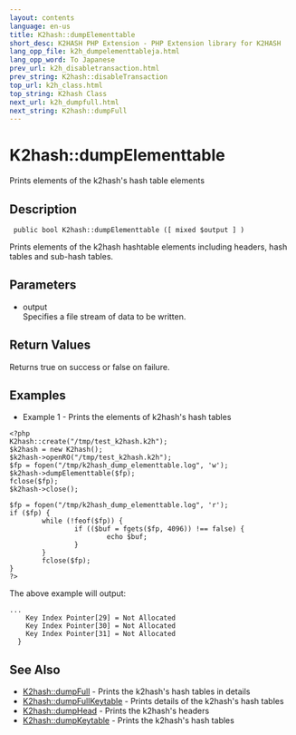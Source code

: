```yaml
---
layout: contents
language: en-us
title: K2hash::dumpElementtable
short_desc: K2HASH PHP Extension - PHP Extension library for K2HASH
lang_opp_file: k2h_dumpelementtableja.html
lang_opp_word: To Japanese
prev_url: k2h_disabletransaction.html
prev_string: K2hash::disableTransaction
top_url: k2h_class.html
top_string: K2hash Class
next_url: k2h_dumpfull.html
next_string: K2hash::dumpFull
---
```


# K2hash::dumpElementtable
Prints elements of the k2hash's hash table elements

## Description

```
 public bool K2hash::dumpElementtable ([ mixed $output ] )
```

Prints elements of the k2hash hashtable elements including headers, hash tables and sub-hash tables. 

## Parameters
- output  
Specifies a file stream of data to be written.

## Return Values
Returns true on success or false on failure. 

## Examples
- Example 1 - Prints the elements of k2hash's hash tables

```
<?php
K2hash::create("/tmp/test_k2hash.k2h");
$k2hash = new K2hash();
$k2hash->openRO("/tmp/test_k2hash.k2h");
$fp = fopen("/tmp/k2hash_dump_elementtable.log", 'w');
$k2hash->dumpElementtable($fp);
fclose($fp);
$k2hash->close();

$fp = fopen("/tmp/k2hash_dump_elementtable.log", 'r');
if ($fp) {
        while (!feof($fp)) {
                if (($buf = fgets($fp, 4096)) !== false) {
                        echo $buf;
                }
        }
        fclose($fp);
}
?>
```

The above example will output:

```
...
    Key Index Pointer[29] = Not Allocated
    Key Index Pointer[30] = Not Allocated
    Key Index Pointer[31] = Not Allocated
  }
```


## See Also
- [K2hash::dumpFull](k2h_dumpfull.html) - Prints the k2hash's hash tables in details
- [K2hash::dumpFullKeytable](k2h_dumpfullkeytable.html) - Prints details of the k2hash's hash tables
- [K2hash::dumpHead](k2h_dumphead.html) - Prints the k2hash's headers
- [K2hash::dumpKeytable](k2h_dumpkeytable.html) - Prints the k2hash's hash tables
